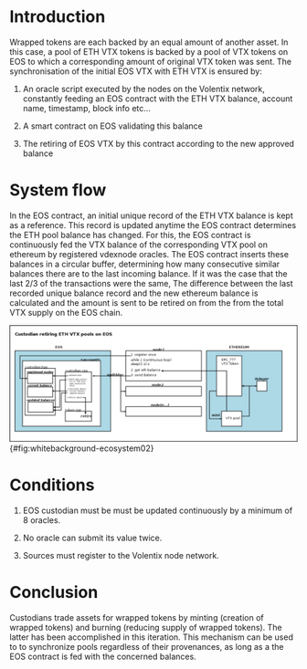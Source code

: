 Introduction 
============

Wrapped tokens are each backed by an equal amount of another asset. In
this case, a pool of ETH VTX tokens is backed by a pool of VTX tokens on
EOS to which a corresponding amount of original VTX token was sent. The
synchronisation of the initial EOS VTX with ETH VTX is ensured by:

1.  An oracle script executed by the nodes on the Volentix network,
    constantly feeding an EOS contract with the ETH VTX balance, account
    name, timestamp, block info etc\...

2.  A smart contract on EOS validating this balance

3.  The retiring of EOS VTX by this contract according to the new
    approved balance

System flow
===========

In the EOS contract, an initial unique record of the ETH VTX balance is
kept as a reference. This record is updated anytime the EOS contract
determines the ETH pool balance has changed. For this, the EOS contract
is continuously fed the VTX balance of the corresponding VTX pool on
ethereum by registered vdexnode oracles. The EOS contract inserts these
balances in a circular buffer, determining how many consecutive similar
balances there are to the last incoming balance. If it was the case that
the last 2/3 of the transactions were the same, The difference between
the last recorded unique balance record and the new ethereum balance is
calculated and the amount is sent to be retired on from the from the
total VTX supply on the EOS chain.

![](bridge.png){#fig:whitebackground-ecosystem02}

Conditions
==========

1.  EOS custodian must be must be updated continuously by a minimum of 8
    oracles.

2.  No oracle can submit its value twice.

3.  Sources must register to the Volentix node network.

Conclusion
==========

Custodians trade assets for wrapped tokens by minting (creation of
wrapped tokens) and burning (reducing supply of wrapped tokens). The
latter has been accomplished in this iteration. This mechanism can be
used to to synchronize pools regardless of their provenances, as long as
a the EOS contract is fed with the concerned balances.
